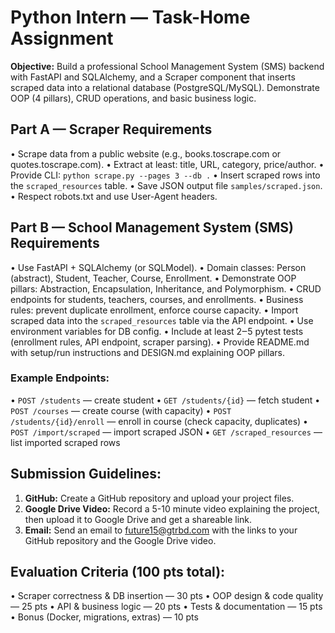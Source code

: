 # Python Intern — Task-Home Assignment

**Objective:** Build a professional School Management System (SMS) backend with FastAPI and SQLAlchemy, and a Scraper component that inserts scraped data into a relational database (PostgreSQL/MySQL). Demonstrate OOP (4 pillars), CRUD operations, and basic business logic.

## Part A — Scraper Requirements

• Scrape data from a public website (e.g., books.toscrape.com or quotes.toscrape.com).
• Extract at least: title, URL, category, price/author.
• Provide CLI: `python scrape.py --pages 3 --db .`
• Insert scraped rows into the `scraped_resources` table.
• Save JSON output file `samples/scraped.json`.
• Respect robots.txt and use User-Agent headers.

## Part B — School Management System (SMS) Requirements

• Use FastAPI + SQLAlchemy (or SQLModel).
• Domain classes: Person (abstract), Student, Teacher, Course, Enrollment.
• Demonstrate OOP pillars: Abstraction, Encapsulation, Inheritance, and Polymorphism.
• CRUD endpoints for students, teachers, courses, and enrollments.
• Business rules: prevent duplicate enrollment, enforce course capacity.
• Import scraped data into the `scraped_resources` table via the API endpoint.
• Use environment variables for DB config.
• Include at least 2‒5 pytest tests (enrollment rules, API endpoint, scraper parsing).
• Provide README.md with setup/run instructions and DESIGN.md explaining OOP pillars.

### Example Endpoints:

• `POST /students` — create student
• `GET /students/{id}` — fetch student
• `POST /courses` — create course (with capacity)
• `POST /students/{id}/enroll` — enroll in course (check capacity, duplicates)
• `POST /import/scraped` — import scraped JSON
• `GET /scraped_resources` — list imported scraped rows

## Submission Guidelines:

1. **GitHub:** Create a GitHub repository and upload your project files.
2. **Google Drive Video:** Record a 5-10 minute video explaining the project, then upload it to Google Drive and get a shareable link.
3. **Email:** Send an email to future15@gtrbd.com with the links to your GitHub repository and the Google Drive video.

## Evaluation Criteria (100 pts total):

• Scraper correctness & DB insertion — 30 pts
• OOP design & code quality — 25 pts
• API & business logic — 20 pts
• Tests & documentation — 15 pts
• Bonus (Docker, migrations, extras) — 10 pts